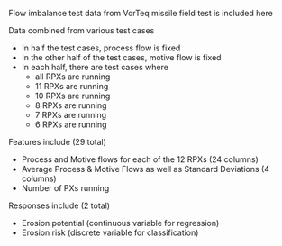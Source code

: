 Flow imbalance test data from VorTeq missile field test is included here

Data combined from various test cases
- In half the test cases, process flow is fixed
- In the other half of the test cases, motive flow is fixed
- In each half, there are test cases where
   - all RPXs are running
   - 11 RPXs are running
   - 10 RPXs are running
   - 8 RPXs are running
   - 7 RPXs are running
   - 6 RPXs are running

Features include (29 total)
- Process and Motive flows for each of the 12 RPXs (24 columns)
- Average Process & Motive Flows as well as Standard Deviations (4 columns)
- Number of PXs running

Responses include (2 total)
- Erosion potential (continuous variable for regression)
- Erosion risk (discrete variable for classification)